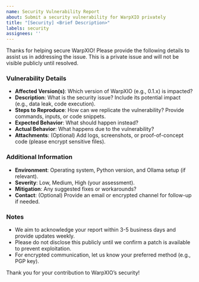 ```yaml
---
name: Security Vulnerability Report
about: Submit a security vulnerability for WarpXIO privately
title: "[Security] <Brief Description>"
labels: security
assignees: ''
---
```


Thanks for helping secure WarpXIO! Please provide the following details to assist us in addressing the issue. This is a private issue and will not be visible publicly until resolved.

### Vulnerability Details
- **Affected Version(s)**: Which version of WarpXIO (e.g., 0.1.x) is impacted?
- **Description**: What is the security issue? Include its potential impact (e.g., data leak, code execution).
- **Steps to Reproduce**: How can we replicate the vulnerability? Provide commands, inputs, or code snippets.
- **Expected Behavior**: What should happen instead?
- **Actual Behavior**: What happens due to the vulnerability?
- **Attachments**: (Optional) Add logs, screenshots, or proof-of-concept code (please encrypt sensitive files).

### Additional Information
- **Environment**: Operating system, Python version, and Ollama setup (if relevant).
- **Severity**: Low, Medium, High (your assessment).
- **Mitigation**: Any suggested fixes or workarounds?
- **Contact**: (Optional) Provide an email or encrypted channel for follow-up if needed.

### Notes
- We aim to acknowledge your report within 3-5 business days and provide updates weekly.
- Please do not disclose this publicly until we confirm a patch is available to prevent exploitation.
- For encrypted communication, let us know your preferred method (e.g., PGP key).

Thank you for your contribution to WarpXIO’s security!